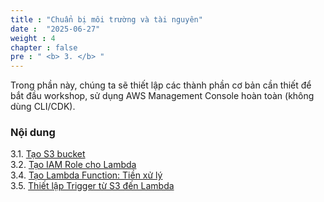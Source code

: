 ```yaml
---
title : "Chuẩn bị môi trường và tài nguyên"
date :  "2025-06-27" 
weight : 4 
chapter : false
pre : " <b> 3. </b> "
---
```


Trong phần này, chúng ta sẽ thiết lập các thành phần cơ bản cần thiết để bắt đầu workshop, sử dụng AWS Management Console hoàn toàn (không dùng CLI/CDK).

### Nội dung
3.1. [Tạo S3 bucket](3.1-S3/) \
3.2. [Tạo IAM Role cho Lambda](3.2-IAM-Role/) \
3.4. [Tạo Lambda Function: Tiền xử lý](3.3-Lambda-function/) \
3.5. [Thiết lập Trigger từ S3 đến Lambda](3.4-trigger/) 